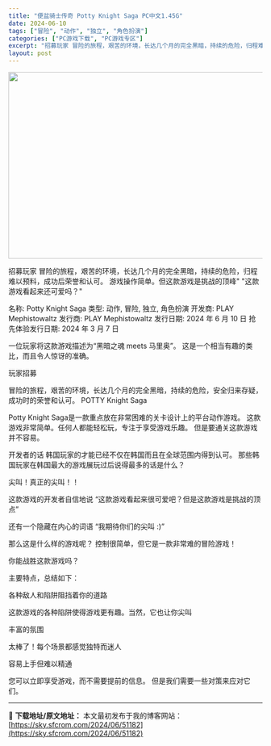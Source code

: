 ```yaml
---
title: "便盆骑士传奇 Potty Knight Saga PC中文1.45G"
date: 2024-06-10
tags: ["冒险", "动作", "独立", "角色扮演"]
categories: ["PC游戏下载", "PC游戏专区"]
excerpt: "招募玩家 冒险的旅程，艰苦的环境，长达几个月的完全黑暗，持续的危险，归程难以预料，成功后荣誉和认可。 游戏操作简单。但这款游戏是挑战的顶峰&quot; &quot;这款游戏看起来还可爱吗？&quot; 名称: Potty Knight Saga 类型: 动作, 冒险, 独立, 角色扮演 开发商: PLAY Mephistowal&hellip;"
layout: post
---
```


<img class="aligncenter size-full wp-image-51183" src="https://sky.sfcrom.com/wp-content/uploads/2024/06/2024061010131663.webp" alt="" width="660" height="370" />

招募玩家 冒险的旅程，艰苦的环境，长达几个月的完全黑暗，持续的危险，归程难以预料，成功后荣誉和认可。 游戏操作简单。但这款游戏是挑战的顶峰" "这款游戏看起来还可爱吗？"

名称: Potty Knight Saga
类型: 动作, 冒险, 独立, 角色扮演
开发商: PLAY Mephistowaltz
发行商: PLAY Mephistowaltz
发行日期: 2024 年 6 月 10 日
抢先体验发行日期: 2024 年 3 月 7 日

一位玩家将这款游戏描述为“黑暗之魂 meets 马里奥”。
这是一个相当有趣的类比，而且令人惊讶的准确。

玩家招募

冒险的旅程，艰苦的环境，长达几个月的完全黑暗，持续的危险，安全归来存疑，成功时的荣誉和认可。
POTTY Knight Saga

Potty Knight Saga是一款重点放在非常困难的关卡设计上的平台动作游戏。
这款游戏非常简单。任何人都能轻松玩，专注于享受游戏乐趣。
但是要通关这款游戏并不容易。

开发者的话
韩国玩家的才能已经不仅在韩国而且在全球范围内得到认可。
那些韩国玩家在韩国最大的游戏展玩过后说得最多的话是什么？

尖叫！真正的尖叫！！

这款游戏的开发者自信地说
“这款游戏看起来很可爱吧？但是这款游戏是挑战的顶点”

还有一个隐藏在内心的词语
“我期待你们的尖叫 :)”

那么这是什么样的游戏呢？
控制很简单，但它是一款非常难的冒险游戏！

你能战胜这款游戏吗？

主要特点，总结如下：

各种敌人和陷阱阻挡着你的道路

这款游戏的各种陷阱使得游戏更有趣。当然，它也让你尖叫

丰富的氛围

太棒了！每个场景都感觉独特而迷人

容易上手但难以精通

您可以立即享受游戏，而不需要提前的信息。
但是我们需要一些对策来应对它们。

---
📖 **下载地址/原文地址：** 本文最初发布于我的博客网站：[https://sky.sfcrom.com/2024/06/51182](https://sky.sfcrom.com/2024/06/51182)
